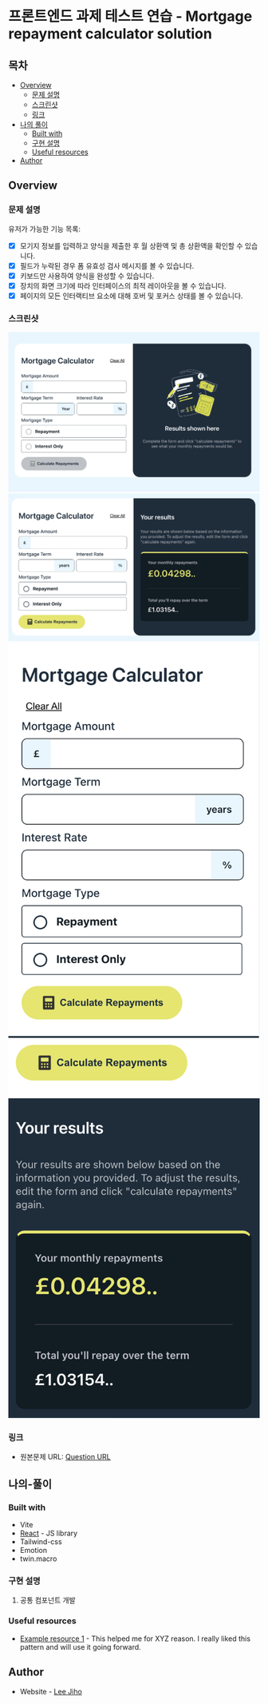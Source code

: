 # 프론트엔드 과제 테스트 연습 - Mortgage repayment calculator solution

## 목차

- [Overview](#overview)
  - [문제 설명](#문제-설명)
  - [스크린샷](#스크린샷)
  - [링크](#링크)
- [나의 풀이](#나의-풀이)
  - [Built with](#built-with)
  - [구현 설명](#구현-설명)
  - [Useful resources](#useful-resources)
- [Author](#author)

## Overview

### 문제 설명

유저가 가능한 기능 목록:

- [x] 모기지 정보를 입력하고 양식을 제출한 후 월 상환액 및 총 상환액을 확인할 수 있습니다.
- [x] 필드가 누락된 경우 폼 유효성 검사 메시지를 볼 수 있습니다.
- [x] 키보드만 사용하여 양식을 완성할 수 있습니다.
- [x] 장치의 화면 크기에 따라 인터페이스의 최적 레이아웃을 볼 수 있습니다.
- [x] 페이지의 모든 인터랙티브 요소에 대해 호버 및 포커스 상태를 볼 수 있습니다.

### 스크린샷

![](./mortgage-repayment-calculator/public/design/screenshot1.png)
![](./mortgage-repayment-calculator/public/design/screenshot2.png)
![](./mortgage-repayment-calculator/public/design/screenshot3.png)
![](./mortgage-repayment-calculator/public/design/screenshot4.png)

### 링크

- 원본문제 URL: [Question URL](https://www.frontendmentor.io/challenges/mortgage-repayment-calculator-Galx1LXK73)

## 나의-풀이

### Built with

- Vite
- [React](https://reactjs.org/) - JS library
- Tailwind-css
- Emotion
- twin.macro

### 구현 설명

1. 공통 컴포넌트 개발

### Useful resources

- [Example resource 1](https://www.example.com) - This helped me for XYZ reason. I really liked this pattern and will use it going forward.

## Author

- Website - [Lee Jiho](https://www.your-site.com)
